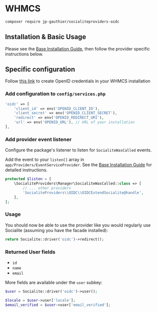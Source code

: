 # WHMCS

```bash
composer require jp-gauthier/socialiteproviders-oidc
```

## Installation & Basic Usage

Please see the [Base Installation Guide](https://socialiteproviders.com/usage/), then follow the provider specific instructions below.

## Specific configuration

Follow [this link](https://docs.whmcs.com/OpenID_Connect) to create OpenID credentials in your WHMCS installation

### Add configuration to `config/services.php`

```php
'oidc' => [
    'client_id' => env('OPENID_CLIENT_ID'),
    'client_secret' => env('OPENID_CLIENT_SECRET'),
    'redirect' => env('OPENID_REDIRECT_URI'),
    'url' => env('OPENID_URL'), // URL of your installation
],
```

### Add provider event listener

Configure the package's listener to listen for `SocialiteWasCalled` events.

Add the event to your `listen[]` array in `app/Providers/EventServiceProvider`. See the [Base Installation Guide](https://socialiteproviders.com/usage/) for detailed instructions.

```php
protected $listen = [
    \SocialiteProviders\Manager\SocialiteWasCalled::class => [
        // ... other providers
        'SocialiteProviders\\OIDC\\OIDCExtendSocialite@handle',
    ],
];
```

### Usage

You should now be able to use the provider like you would regularly use Socialite (assuming you have the facade installed):

```php
return Socialite::driver('oidc')->redirect();
```

### Returned User fields

- `id`
- `name`
- `email`

More fields are available under the `user` subkey:

```php
$user = Socialite::driver('oidc')->user();

$locale = $user->user['locale'];
$email_verified = $user->user['email_verified'];
```
